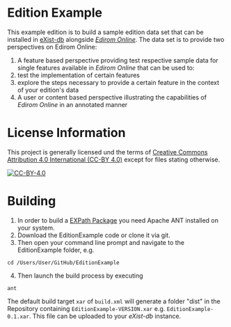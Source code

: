 # Edition Example
This example edition is to build a sample edition data set that can be installed in [eXist-db](https://github.com/eXist-db/exist) alongside [_Edirom Online_](https://github.com/Edirom/Edirom-Online). The data set is to provide two perspectives on Edirom Online:

1. A feature based perspective providing test respective sample data for single features available in _Edirom Online_ that can be used to:
  1. test the implementation of certain features
  2. explore the steps necessary to provide a certain feature in the context of your edition's data
2. A user or content based perspective illustrating the capabilities of _Edirom Online_ in an annotated manner

# License Information
This project is generally licensed und the terms of [Creative Commons Attribution 4.0 International (CC-BY 4.0)](https://creativecommons.org/licenses/by/4.0/) except for files stating otherwise.

[![CC-BY-4.0](https://i.creativecommons.org/l/by/4.0/88x31.png "Creative Commons Attribution 4.0 International License")](http://creativecommons.org/licenses/by/4.0/)

# Building

1. In order to build a [EXPath Package](http://exist-db.org/exist/apps/doc/repo.xml) you need Apache ANT installed on your system.
2. Download the EditionExample code or clone it via git.
3. Then open your command line prompt and navigate to the EditionExample folder, e.g.
```terminal
cd /Users/User/GitHub/EditionExample
```
4. Then launch the build process by executing
```terminal
ant
```
The default build target `xar` of `build.xml` will generate a folder "dist" in the Repository containing `EditionExample-VERSION.xar` e.g. `EditionExample-0.1.xar`. This file can be uploaded to your _eXist-db_ instance.
